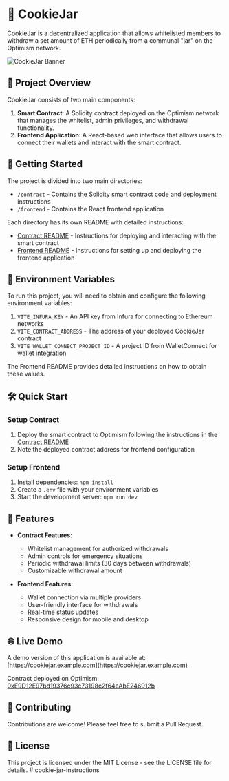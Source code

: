# 🍪 CookieJar

CookieJar is a decentralized application that allows whitelisted members to withdraw a set amount of ETH periodically from a communal "jar" on the Optimism network.

![CookieJar Banner](https://i.imgur.com/D9HuS9J.png)

## 🌟 Project Overview

CookieJar consists of two main components:

1. **Smart Contract**: A Solidity contract deployed on the Optimism network that manages the whitelist, admin privileges, and withdrawal functionality.
2. **Frontend Application**: A React-based web interface that allows users to connect their wallets and interact with the smart contract.

## 🚀 Getting Started

The project is divided into two main directories:

- `/contract` - Contains the Solidity smart contract code and deployment instructions
- `/frontend` - Contains the React frontend application

Each directory has its own README with detailed instructions:

- [Contract README](/contract/README.md) - Instructions for deploying and interacting with the smart contract
- [Frontend README](/frontend/README.md) - Instructions for setting up and deploying the frontend application

## 🔑 Environment Variables

To run this project, you will need to obtain and configure the following environment variables:

1. `VITE_INFURA_KEY` - An API key from Infura for connecting to Ethereum networks
2. `VITE_CONTRACT_ADDRESS` - The address of your deployed CookieJar contract
3. `VITE_WALLET_CONNECT_PROJECT_ID` - A project ID from WalletConnect for wallet integration

The Frontend README provides detailed instructions on how to obtain these values.

## 🛠️ Quick Start

### Setup Contract

1. Deploy the smart contract to Optimism following the instructions in the [Contract README](/contract/README.md)
2. Note the deployed contract address for frontend configuration

### Setup Frontend

1. Install dependencies: `npm install`
2. Create a `.env` file with your environment variables
3. Start the development server: `npm run dev`

## 📱 Features

- **Contract Features**:

  - Whitelist management for authorized withdrawals
  - Admin controls for emergency situations
  - Periodic withdrawal limits (30 days between withdrawals)
  - Customizable withdrawal amount

- **Frontend Features**:
  - Wallet connection via multiple providers
  - User-friendly interface for withdrawals
  - Real-time status updates
  - Responsive design for mobile and desktop

## 🌐 Live Demo

A demo version of this application is available at: [https://cookiejar.example.com](https://cookiejar.example.com)

Contract deployed on Optimism: [0xE9D12E97bd19376c93c73198c2f64eAbE246912b](https://optimistic.etherscan.io/address/0xE9D12E97bd19376c93c73198c2f64eAbE246912b)

## 👥 Contributing

Contributions are welcome! Please feel free to submit a Pull Request.

## 📄 License

This project is licensed under the MIT License - see the LICENSE file for details.
#   c o o k i e - j a r - i n s t r u c t i o n s  
 